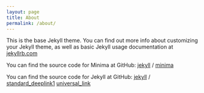 ```yaml
---
layout: page
title: About
permalink: /about/
---
```


This is the base Jekyll theme. You can find out more info about customizing your Jekyll theme, as well as basic Jekyll usage documentation at [jekyllrb.com](https://jekyllrb.com/)

You can find the source code for Minima at GitHub:
[jekyll][jekyll-organization] /
[minima](https://github.com/jekyll/minima)

You can find the source code for Jekyll at GitHub:
[jekyll][jekyll-organization] /
[standard_deeplink1](https://app.adjust.com/rghp52x?deep_link=tpp%3A%2F%2Fapp%3Fitem%3D4%26another%3D9)
[universal_link](https://vqmu.adj.st/?adjust_t=rghp52x&item=3)


[jekyll-organization]: https://github.com/jekyll
